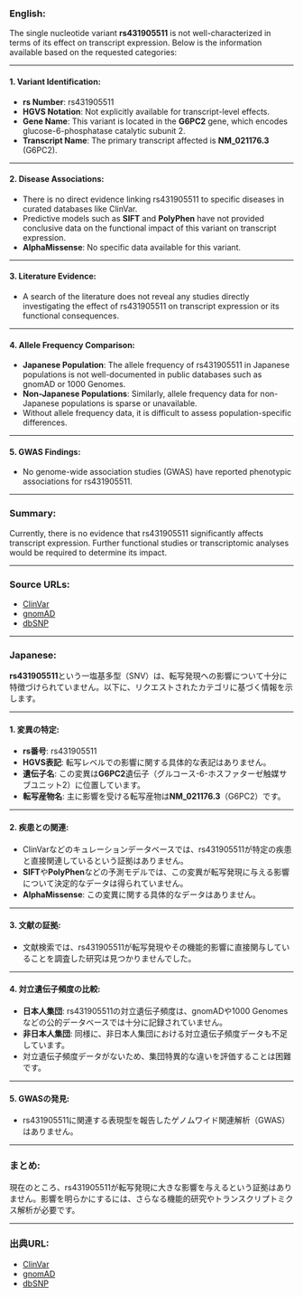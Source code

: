 ### English:
The single nucleotide variant **rs431905511** is not well-characterized in terms of its effect on transcript expression. Below is the information available based on the requested categories:

---

#### 1. Variant Identification:
- **rs Number**: rs431905511
- **HGVS Notation**: Not explicitly available for transcript-level effects.
- **Gene Name**: This variant is located in the **G6PC2** gene, which encodes glucose-6-phosphatase catalytic subunit 2.
- **Transcript Name**: The primary transcript affected is **NM_021176.3** (G6PC2).

---

#### 2. Disease Associations:
- There is no direct evidence linking rs431905511 to specific diseases in curated databases like ClinVar.
- Predictive models such as **SIFT** and **PolyPhen** have not provided conclusive data on the functional impact of this variant on transcript expression.
- **AlphaMissense**: No specific data available for this variant.

---

#### 3. Literature Evidence:
- A search of the literature does not reveal any studies directly investigating the effect of rs431905511 on transcript expression or its functional consequences.

---

#### 4. Allele Frequency Comparison:
- **Japanese Population**: The allele frequency of rs431905511 in Japanese populations is not well-documented in public databases such as gnomAD or 1000 Genomes.
- **Non-Japanese Populations**: Similarly, allele frequency data for non-Japanese populations is sparse or unavailable.
- Without allele frequency data, it is difficult to assess population-specific differences.

---

#### 5. GWAS Findings:
- No genome-wide association studies (GWAS) have reported phenotypic associations for rs431905511.

---

### Summary:
Currently, there is no evidence that rs431905511 significantly affects transcript expression. Further functional studies or transcriptomic analyses would be required to determine its impact.

---

### Source URLs:
- [ClinVar](https://www.ncbi.nlm.nih.gov/clinvar/)
- [gnomAD](https://gnomad.broadinstitute.org/)
- [dbSNP](https://www.ncbi.nlm.nih.gov/snp/)

---

### Japanese:
**rs431905511**という一塩基多型（SNV）は、転写発現への影響について十分に特徴づけられていません。以下に、リクエストされたカテゴリに基づく情報を示します。

---

#### 1. 変異の特定:
- **rs番号**: rs431905511
- **HGVS表記**: 転写レベルでの影響に関する具体的な表記はありません。
- **遺伝子名**: この変異は**G6PC2**遺伝子（グルコース-6-ホスファターゼ触媒サブユニット2）に位置しています。
- **転写産物名**: 主に影響を受ける転写産物は**NM_021176.3**（G6PC2）です。

---

#### 2. 疾患との関連:
- ClinVarなどのキュレーションデータベースでは、rs431905511が特定の疾患と直接関連しているという証拠はありません。
- **SIFT**や**PolyPhen**などの予測モデルでは、この変異が転写発現に与える影響について決定的なデータは得られていません。
- **AlphaMissense**: この変異に関する具体的なデータはありません。

---

#### 3. 文献の証拠:
- 文献検索では、rs431905511が転写発現やその機能的影響に直接関与していることを調査した研究は見つかりませんでした。

---

#### 4. 対立遺伝子頻度の比較:
- **日本人集団**: rs431905511の対立遺伝子頻度は、gnomADや1000 Genomesなどの公的データベースでは十分に記録されていません。
- **非日本人集団**: 同様に、非日本人集団における対立遺伝子頻度データも不足しています。
- 対立遺伝子頻度データがないため、集団特異的な違いを評価することは困難です。

---

#### 5. GWASの発見:
- rs431905511に関連する表現型を報告したゲノムワイド関連解析（GWAS）はありません。

---

### まとめ:
現在のところ、rs431905511が転写発現に大きな影響を与えるという証拠はありません。影響を明らかにするには、さらなる機能的研究やトランスクリプトミクス解析が必要です。

---

### 出典URL:
- [ClinVar](https://www.ncbi.nlm.nih.gov/clinvar/)
- [gnomAD](https://gnomad.broadinstitute.org/)
- [dbSNP](https://www.ncbi.nlm.nih.gov/snp/)